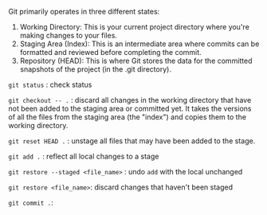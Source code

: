 Git primarily operates in three different states:

1. Working Directory: This is your current project directory where you're making changes to your files. 
2. Staging Area (Index): This is an intermediate area where commits can be formatted and reviewed before completing the commit.
3. Repository (HEAD): This is where Git stores the data for the committed snapshots of the project (in the .git directory). 


`git status` : check status


`git checkout -- .` : discard all changes in the working directory that have not been added to the staging area or committed yet. It takes the versions of all the files from the staging area (the "index") and copies them to the working directory.

`git reset HEAD .` : unstage all files that may have been added to the stage. 

`git add .` : reflect all local changes to a stage

`git restore --staged <file_name>` : undo `add` with the local unchanged

`git restore <file_name>`: discard changes that haven't been staged

`git commit .`: 



